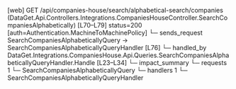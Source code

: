 [web] GET /api/companies-house/search/alphabetical-search/companies  (DataGet.Api.Controllers.Integrations.CompaniesHouseController.SearchCompaniesAlphabetically)  [L70–L79] status=200 [auth=Authentication.MachineToMachinePolicy]
  └─ sends_request SearchCompaniesAlphabeticallyQuery -> SearchCompaniesAlphabeticallyQueryHandler [L76]
    └─ handled_by DataGet.Integrations.CompaniesHouse.Api.Queries.SearchCompaniesAlphabeticallyQueryHandler.Handle [L23–L34]
  └─ impact_summary
    └─ requests 1
      └─ SearchCompaniesAlphabeticallyQuery
    └─ handlers 1
      └─ SearchCompaniesAlphabeticallyQueryHandler

